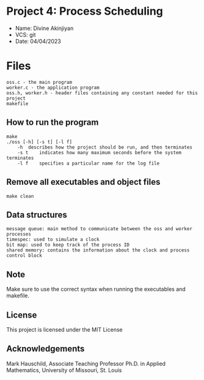 # Project 4: Process Scheduling


* Name:	Divine Akinjiyan
* VCS:	git
* Date:	04/04/2023

# Files
	oss.c - the main program
	worker.c - the application program
	oss.h, worker.h - header files containing any constant needed for this project
	makefile

## How to run the program
	make
	./oss [-h] [-s t] [-l f]
		-h	describes how the project should be run, and then terminates
		-s t	indicates how many maximum seconds before the system terminates
		-l f	specifies a particular name for the log file

## Remove all executables and object files
	make clean

## Data structures
	message queue: main method to communicate between the oss and worker processes
	timespec: used to simulate a clock
	bit map: used to keep track of the process ID
	shared memory: contains the information about the clock and process control block

## Note
Make sure to use the correct syntax when running the executables and makefile.

## License
This project is licensed under the MIT License

## Acknowledgements
Mark Hauschild, Associate Teaching Professor Ph.D. in Applied Mathematics, University of Missouri, St. Louis
